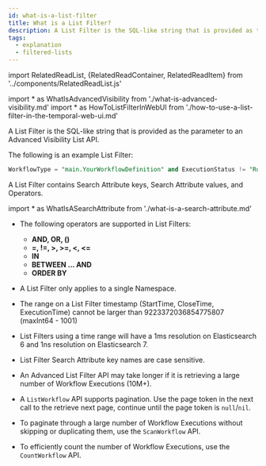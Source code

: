 ```yaml
---
id: what-is-a-list-filter
title: What is a List Filter?
description: A List Filter is the SQL-like string that is provided as the parameter to an Advanced Visibility List API.
tags:
  - explanation
  - filtered-lists
---
```


import RelatedReadList, {RelatedReadContainer, RelatedReadItem} from '../components/RelatedReadList.js'
<!-- prettier-ignore -->
import * as WhatIsAdvancedVisibility from './what-is-advanced-visibility.md'
import * as HowToListFilterInWebUI from './how-to-use-a-list-filter-in-the-temporal-web-ui.md'

A List Filter is the SQL-like string that is provided as the parameter to an <preview page={WhatIsAdvancedVisibility}>Advanced Visibility</preview> List API.

The following is an example List Filter:

```sql
WorkflowType = "main.YourWorkflowDefinition" and ExecutionStatus != "Running" and (StartTime > "2021-06-07T16:46:34.236-08:00" or CloseTime > "2021-06-07T16:46:34-08:00") order by StartTime desc
```

A List Filter contains Search Attribute keys, Search Attribute values, and Operators.

import * as WhatIsASearchAttribute from './what-is-a-search-attribute.md'

<RelatedReadContainer>
  <RelatedReadItem page={WhatIsASearchAttribute} />
</RelatedReadContainer>

- The following operators are supported in List Filters:
  - **AND, OR, ()**
  - **=, !=, >, >=, <, <=**
  - **IN**
  - **BETWEEN ... AND**
  - **ORDER BY**

- A List Filter only applies to a single Namespace.

- The range on a List Filter timestamp (StartTime, CloseTime, ExecutionTime) cannot be larger than 9223372036854775807 (maxInt64 - 1001)

- List Filters using a time range will have a 1ms resolution on Elasticsearch 6 and 1ns resolution on Elasticsearch 7.

- List Filter Search Attribute key names are case sensitive.

- An Advanced List Filter API may take longer if it is retrieving a large number of Workflow Executions (10M+).

- A `ListWorkflow` API supports pagination.
Use the page token in the next call to the retrieve next page, continue until the page token is `null`/`nil`.

- To paginate through a large number of Workflow Executions without skipping or duplicating them, use the `ScanWorkflow` API.

- To efficiently count the number of Workflow Executions, use the `CountWorkflow` API.

<RelatedReadContainer>
  <RelatedReadItem page={HowToListFilterInWebUI} />
</RelatedReadContainer>
